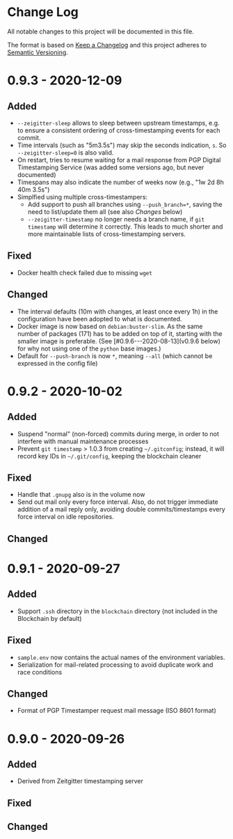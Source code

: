 # Change Log
All notable changes to this project will be documented in this file.

The format is based on [Keep a Changelog](https://keepachangelog.com/)
and this project adheres to [Semantic Versioning](https://semver.org/).


# 0.9.3 - 2020-12-09
## Added
- `--zeigitter-sleep` allows to sleep between upstream timestamps, e.g.
  to ensure a consistent ordering of cross-timestamping events for each
  commit.
- Time intervals (such as "5m3.5s") may skip the seconds indication, `s`.
  So `--zeigitter-sleep=0` is also valid.
- On restart, tries to resume waiting for a mail response from PGP Digital
  Timestamping Service (was added some versions ago, but never documented)
- Timespans may also indicate the number of weeks now (e.g.,
  "1w 2d 8h 40m 3.5s")
- Simplfied using multiple cross-timestampers:
  * Add support to push all branches using `--push_branch=*`, saving the need
    to list/update them all (see also *Changes* below)
  * `--zeigitter-timestamp` no longer needs a branch name, if `git timestamp`
    will determine it correctly. This leads to much shorter and more
    maintainable lists of cross-timestamping servers.

## Fixed
- Docker health check failed due to missing `wget`

## Changed
- The interval defaults (10m with changes, at least once every 1h)
  in the configuration have been adopted to what is documented.
- Docker image is now based on `debian:buster-slim`. As the same number of
  packages (171) has to be added on top of it, starting with the smaller image
  is preferable. (See [#0.9.6---2020-08-13](v0.9.6 below) for why not using one
  of the `python` base images.)
- Default for `--push-branch` is now `*`, meaning `--all` (which cannot be
  expressed in the config file)


# 0.9.2 - 2020-10-02
## Added
- Suspend "normal" (non-forced) commits during merge, in order to not
  interfere with manual maintenance processes
- Prevent `git timestamp` > 1.0.3 from creating `~/.gitconfig`; instead, it
  will record key IDs in `~/.git/config`, keeping the blockchain cleaner

## Fixed
- Handle that `.gnupg` also is in the volume now
- Send out mail only every force interval. Also, do not trigger immediate
  addition of a mail reply only, avoiding double commits/timestamps every
  force interval on idle repositories.

## Changed


# 0.9.1 - 2020-09-27
## Added
- Support `.ssh` directory in the `blockchain` directory (not included in the
  Blockchain by default)

## Fixed
- `sample.env` now contains the actual names of the environment variables.
- Serialization for mail-related processing to avoid duplicate work and race
  conditions

## Changed
- Format of PGP Timestamper request mail message (ISO 8601 format)


# 0.9.0 - 2020-09-26
## Added
- Derived from Zeitgitter timestamping server

## Fixed

## Changed
